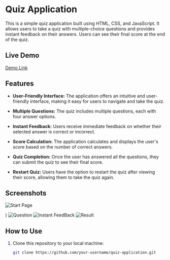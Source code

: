 # Quiz Application

This is a simple quiz application built using HTML, CSS, and JavaScript. It allows users to take a quiz with multiple-choice questions and provides instant feedback on their answers. Users can see their final score at the end of the quiz.
## Live Demo
[Demo Link](https://praneeth2862.github.io/Basic-Quiz-app/)
## Features

- **User-Friendly Interface:** The application offers an intuitive and user-friendly interface, making it easy for users to navigate and take the quiz.

- **Multiple Questions:** The quiz includes multiple questions, each with four answer options.

- **Instant Feedback:** Users receive immediate feedback on whether their selected answer is correct or incorrect.

- **Score Calculation:** The application calculates and displays the user's score based on the number of correct answers.

- **Quiz Completion:** Once the user has answered all the questions, they can submit the quiz to see their final score.

- **Restart Quiz:** Users have the option to restart the quiz after viewing their score, allowing them to take the quiz again.

## Screenshots
![Start Page](https://github.com/Praneeth2862/Basic-Quiz-app/assets/95529324/445e78bc-a360-4d8c-9f19-a89e7949d872)

)
![Question](https://github.com/Praneeth2862/Basic-Quiz-app/assets/95529324/50f0003d-8d56-402e-b662-76f13f1f4c6e)
![Instant FeedBack](https://github.com/Praneeth2862/Basic-Quiz-app/assets/95529324/5b0d2041-2f6a-44b2-82b9-16afd65b256b)
![Result](https://github.com/Praneeth2862/Basic-Quiz-app/assets/95529324/d7ad1a86-5e77-49b5-a33e-3faf65e3f962)

## How to Use

1. Clone this repository to your local machine:

   ```bash
   git clone https://github.com/your-username/quiz-application.git
